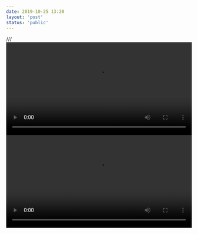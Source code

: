 ```yaml
---
date: 2019-10-25 13:20
layout: 'post'
status: 'public'
---
```

/// <video width="100%" controls="controls" autoplay="autoplay"><source src="https://github.com/elmace/cited_video/raw/master/video/Wellington%20Vacation%20Travel%20Guide%20%7C%20Expedia.mp4"></video>
<video width="100%" controls="controls" a border=0><source src="https://vkceyugu.cdn.bspapp.com/VKCEYUGU-imgbed/69a4596a-3519-44b3-8182-b9e735ccf900.mp4"></video>

